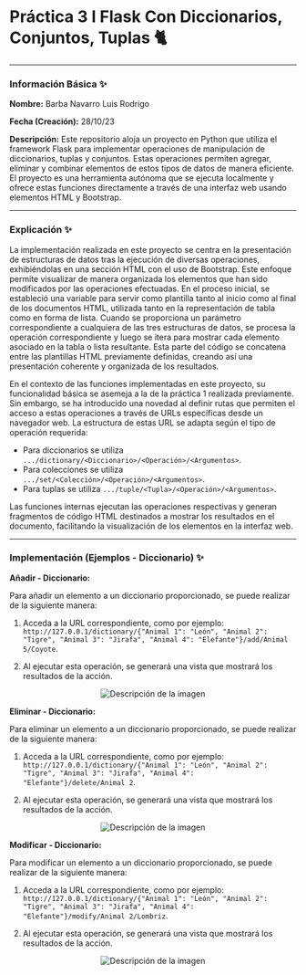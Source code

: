 # Práctica 3 I Flask Con Diccionarios, Conjuntos, Tuplas 🐈

---

### Información Básica ✨

**Nombre:** Barba Navarro Luis Rodrigo

**Fecha (Creación):** 28/10/23

**Descripción:** Este repositorio aloja un proyecto en Python que utiliza el framework Flask para implementar operaciones de manipulación de diccionarios, tuplas y conjuntos. Estas operaciones permiten agregar, eliminar y combinar elementos de estos tipos de datos de manera eficiente. El proyecto es una herramienta autónoma que se ejecuta localmente y ofrece estas funciones directamente a través de una interfaz web usando elementos HTML y Bootstrap.

---

### Explicación ✨

La implementación realizada en este proyecto se centra en la presentación de estructuras de datos tras la ejecución de diversas operaciones, exhibiéndolas en una sección HTML con el uso de Bootstrap. Este enfoque permite visualizar de manera organizada los elementos que han sido modificados por las operaciones efectuadas. En el proceso inicial, se estableció una variable para servir como plantilla tanto al inicio como al final de los documentos HTML, utilizada tanto en la representación de tabla como en forma de lista. Cuando se proporciona un parámetro correspondiente a cualquiera de las tres estructuras de datos, se procesa la operación correspondiente y luego se itera para mostrar cada elemento asociado en la tabla o lista resultante. Esta parte del código se concatena entre las plantillas HTML previamente definidas, creando así una presentación coherente y organizada de los resultados.

En el contexto de las funciones implementadas en este proyecto, su funcionalidad básica se asemeja a la de la práctica 1 realizada previamente. Sin embargo, se ha introducido una novedad al definir rutas que permiten el acceso a estas operaciones a través de URLs específicas desde un navegador web. La estructura de estas URL se adapta según el tipo de operación requerida:

- Para diccionarios se utiliza `.../dictionary/<Diccionario>/<Operación>/<Argumentos>`.
- Para colecciones se utiliza `.../set/<Colección>/<Operación>/<Argumentos>`.
- Para tuplas se utiliza `.../tuple/<Tupla>/<Operación>/<Argumentos>`.

Las funciones internas ejecutan las operaciones respectivas y generan fragmentos de código HTML destinados a mostrar los resultados en el documento, facilitando la visualización de los elementos en la interfaz web.

---

### Implementación (Ejemplos - Diccionario) ✨

**Añadir - Diccionario:**

Para añadir un elemento a un diccionario proporcionado, se puede realizar de la siguiente manera:

1. Acceda a la URL correspondiente, como por ejemplo: `http://127.0.0.1/dictionary/{"Animal 1": "León", "Animal 2": "Tigre", "Animal 3": "Jirafa", "Animal 4": "Elefante"}/add/Animal 5/Coyote`.

2. Al ejecutar esta operación, se generará una vista que mostrará los resultados de la acción.

<p align="center">
  <img src="https://i.imgur.com/lkC07fr.png" alt="Descripción de la imagen">
</p>

**Eliminar - Diccionario:**

Para eliminar un elemento a un diccionario proporcionado, se puede realizar de la siguiente manera:

1. Acceda a la URL correspondiente, como por ejemplo: `http://127.0.0.1/dictionary/{"Animal 1": "León", "Animal 2": "Tigre", "Animal 3": "Jirafa", "Animal 4": "Elefante"}/delete/Animal 2`.

2. Al ejecutar esta operación, se generará una vista que mostrará los resultados de la acción.

<p align="center">
  <img src="https://i.imgur.com/XzyW7i1.png" alt="Descripción de la imagen">
</p>

**Modificar - Diccionario:**

Para modificar un elemento a un diccionario proporcionado, se puede realizar de la siguiente manera:

1. Acceda a la URL correspondiente, como por ejemplo: `http://127.0.0.1/dictionary/{"Animal 1": "León", "Animal 2": "Tigre", "Animal 3": "Jirafa", "Animal 4": "Elefante"}/modify/Animal 2/Lombriz`.

2. Al ejecutar esta operación, se generará una vista que mostrará los resultados de la acción.

<p align="center">
  <img src="https://i.imgur.com/4cMezat.png" alt="Descripción de la imagen">
</p>
